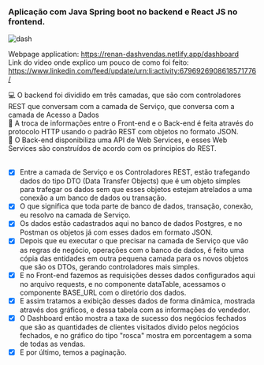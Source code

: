 ### Aplicação com Java Spring boot no backend e React JS no frontend.

![dash](https://github.com/renanflow/spring-react-project/blob/master/frontend/src/assets/img/dash-vendas.gif)

Webpage application: https://renan-dashvendas.netlify.app/dashboard <br>
Link do video onde explico um pouco de como foi feito: https://www.linkedin.com/feed/update/urn:li:activity:6796926908618571776/

💻 O backend foi dividido em três camadas, que são com controladores REST que conversam com a camada de Serviço, que conversa com a camada de Acesso a Dados <br>
🔁 A troca de informações entre o Front-end e o Back-end é feita através do protocolo HTTP usando o padrão REST com objetos no formato JSON. <br>
🚀 O Back-end disponibiliza uma API de Web Services, e esses Web Services são construídos de acordo com os príncipios do REST. <br><br>
- [x]  Entre a camada de Serviço e os Controladores REST, estão trafegando dados do tipo DTO (Data Transfer Objects) que é um objeto simples para trafegar os dados 
sem que esses objetos estejam atrelados a uma conexão a um banco de dados ou transação. <br>
- [x] O que significa que toda parte de banco de dados, transação, conexão, eu resolvo na camada de Serviço. <br>
- [x]  Os dados estão cadastrados aqui no banco de dados Postgres, e no Postman os objetos já com esses dados em formato JSON. <br>
- [x]  Depois que eu executar o que precisar na camada de Serviço que vão as regras de negócio, operações com o banco de dados, é feito uma cópia das entidades em 
outra pequena camada para os novos objetos que são os DTOs, gerando controladores mais simples. <br>
- [x]  E no Front-end fazemos as requisições desses dados configurados aqui no arquivo requests, e no componente dataTable, acessamos o componente BASE_URL com o 
diretório dos dados. <br>
- [x]  E assim tratamos a exibição desses dados de forma dinâmica, mostrada através dos gráficos, e dessa tabela com as informações do vendedor. <br>
- [x]  O Dashboard então mostra a taxa de sucesso dos negócios fechados que são as quantidades de clientes visitados divido pelos negócios fechados, e no gráfico do 
tipo "rosca" mostra em porcentagem a soma de todas as vendas. <br>
- [x]  E por último, temos a paginação. 
